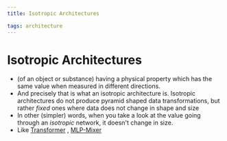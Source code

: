 ```yaml
---
title: Isotropic Architectures

tags: architecture 
---
```


# Isotropic Architectures
- (of an object or substance) having a physical property which has the same value when measured in different directions.
- And precisely that is what an isotropic architecture is. Isotropic architectures do not produce pyramid shaped data transformations, but rather _fixed_ ones where data does not change in shape and size
- In other (simpler) words, when you take a look at the value going through an _isotropic_ network, it doesn't change in size.
- Like [Transformer](Transformer.md) , [MLP-Mixer](MLP-Mixer)






















